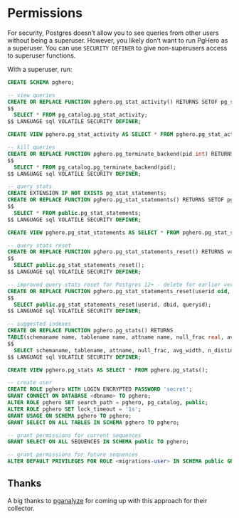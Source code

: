 # Permissions

For security, Postgres doesn’t allow you to see queries from other users without being a superuser. However, you likely don’t want to run PgHero as a superuser. You can use `SECURITY DEFINER` to give non-superusers access to superuser functions.

With a superuser, run:

```sql
CREATE SCHEMA pghero;

-- view queries
CREATE OR REPLACE FUNCTION pghero.pg_stat_activity() RETURNS SETOF pg_stat_activity AS
$$
  SELECT * FROM pg_catalog.pg_stat_activity;
$$ LANGUAGE sql VOLATILE SECURITY DEFINER;

CREATE VIEW pghero.pg_stat_activity AS SELECT * FROM pghero.pg_stat_activity();

-- kill queries
CREATE OR REPLACE FUNCTION pghero.pg_terminate_backend(pid int) RETURNS boolean AS
$$
  SELECT * FROM pg_catalog.pg_terminate_backend(pid);
$$ LANGUAGE sql VOLATILE SECURITY DEFINER;

-- query stats
CREATE EXTENSION IF NOT EXISTS pg_stat_statements;
CREATE OR REPLACE FUNCTION pghero.pg_stat_statements() RETURNS SETOF pg_stat_statements AS
$$
  SELECT * FROM public.pg_stat_statements;
$$ LANGUAGE sql VOLATILE SECURITY DEFINER;

CREATE VIEW pghero.pg_stat_statements AS SELECT * FROM pghero.pg_stat_statements();

-- query stats reset
CREATE OR REPLACE FUNCTION pghero.pg_stat_statements_reset() RETURNS void AS
$$
  SELECT public.pg_stat_statements_reset();
$$ LANGUAGE sql VOLATILE SECURITY DEFINER;

-- improved query stats reset for Postgres 12+ - delete for earlier versions
CREATE OR REPLACE FUNCTION pghero.pg_stat_statements_reset(userid oid, dbid oid, queryid bigint) RETURNS void AS
$$
  SELECT public.pg_stat_statements_reset(userid, dbid, queryid);
$$ LANGUAGE sql VOLATILE SECURITY DEFINER;

-- suggested indexes
CREATE OR REPLACE FUNCTION pghero.pg_stats() RETURNS
TABLE(schemaname name, tablename name, attname name, null_frac real, avg_width integer, n_distinct real) AS
$$
  SELECT schemaname, tablename, attname, null_frac, avg_width, n_distinct FROM pg_catalog.pg_stats;
$$ LANGUAGE sql VOLATILE SECURITY DEFINER;

CREATE VIEW pghero.pg_stats AS SELECT * FROM pghero.pg_stats();

-- create user
CREATE ROLE pghero WITH LOGIN ENCRYPTED PASSWORD 'secret';
GRANT CONNECT ON DATABASE <dbname> TO pghero;
ALTER ROLE pghero SET search_path = pghero, pg_catalog, public;
ALTER ROLE pghero SET lock_timeout = '1s';
GRANT USAGE ON SCHEMA pghero TO pghero;
GRANT SELECT ON ALL TABLES IN SCHEMA pghero TO pghero;

-- grant permissions for current sequences
GRANT SELECT ON ALL SEQUENCES IN SCHEMA public TO pghero;

-- grant permissions for future sequences
ALTER DEFAULT PRIVILEGES FOR ROLE <migrations-user> IN SCHEMA public GRANT SELECT ON SEQUENCES TO pghero;
```

## Thanks

A big thanks to [pganalyze](https://github.com/pganalyze/collector#setting-up-a-restricted-monitoring-user) for coming up with this approach for their collector.
